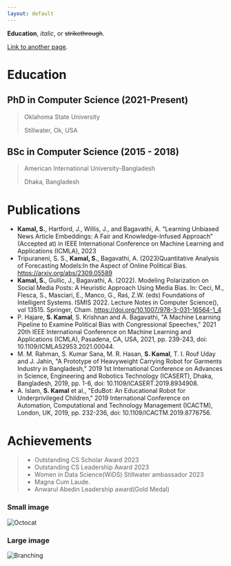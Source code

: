 ```yaml
---
layout: default
---
```


**Education**, _italic_, or ~~strikethrough~~.

[Link to another page](./another-page.html).



# Education
## PhD in Computer Science (2021-Present)
>Oklahoma State University
>
>Stillwater, Ok, USA

## BSc in Computer Science (2015 - 2018)

> American International University-Bangladesh
>
> Dhaka, Bangladesh

# Publications

* **Kamal, S.**, Hartford, J., Willis, J., and Bagavathi, A. “Learning Unbiased News Article Embeddings: A Fair and Knowledge-Infused Approach” (Accepted at) in IEEE International Conference on Machine Learning and Applications (ICMLA), 2023
* Tripuraneni, S. S., **Kamal, S.**, Bagavathi, A. (2023)Quantitative Analysis of Forecasting Models:In the Aspect of Online Political Bias. https://arxiv.org/abs/2309.05589
* **Kamal, S.**, Gullic, J., Bagavathi, A. (2022). Modeling Polarization on Social Media Posts: A Heuristic Approach Using Media Bias. In: Ceci, M., Flesca, S., Masciari, E., Manco, G., Raś, Z.W. (eds) Foundations of Intelligent Systems. ISMIS 2022. Lecture Notes in Computer Science(), vol 13515. Springer, Cham. https://doi.org/10.1007/978-3-031-16564-1_4
* P. Hajare, **S. Kamal**, S. Krishnan and A. Bagavathi, "A Machine Learning Pipeline to Examine Political Bias with Congressional Speeches," 2021 20th IEEE International Conference on Machine Learning and Applications (ICMLA), Pasadena, CA, USA, 2021, pp. 239-243, doi: 10.1109/ICMLA52953.2021.00044.
* M. M. Rahman, S. Kumar Sana, M. R. Hasan, **S. Kamal**, T. I. Rouf Uday and J. Jahin, "A Prototype of Heavyweight Carrying Robot for Garments Industry in Bangladesh," 2019 1st International Conference on Advances in Science, Engineering and Robotics Technology (ICASERT), Dhaka, Bangladesh, 2019, pp. 1-6, doi: 10.1109/ICASERT.2019.8934908.
* A. Islam, **S. Kamal** et al., "EduBot: An Educational Robot for Underprivileged Children," 2019 International Conference on Automation, Computational and Technology Management (ICACTM), London, UK, 2019, pp. 232-236, doi: 10.1109/ICACTM.2019.8776756.


# Achievements

>* Outstanding CS Scholar Award 2023
>* Outstanding CS Leadership Award 2023
>* Women in Data Science(WiDS) Stillwater ambassador 2023
>* Magna Cum Laude.
>* Anwarul Abedin Leadership award(Gold Medal)



### Small image

![Octocat](https://github.githubassets.com/images/icons/emoji/octocat.png)

### Large image

![Branching](https://guides.github.com/activities/hello-world/branching.png)



